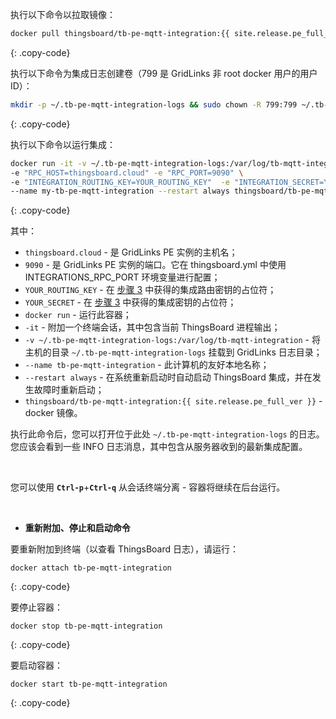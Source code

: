 执行以下命令以拉取镜像：

```bash
docker pull thingsboard/tb-pe-mqtt-integration:{{ site.release.pe_full_ver }}
```
{: .copy-code}

执行以下命令为集成日志创建卷（799 是 GridLinks 非 root docker 用户的用户 ID）：

```bash
mkdir -p ~/.tb-pe-mqtt-integration-logs && sudo chown -R 799:799 ~/.tb-pe-mqtt-integration-logs
```
{: .copy-code}

执行以下命令以运行集成：

```bash
docker run -it -v ~/.tb-pe-mqtt-integration-logs:/var/log/tb-mqtt-integration \
-e "RPC_HOST=thingsboard.cloud" -e "RPC_PORT=9090" \
-e "INTEGRATION_ROUTING_KEY=YOUR_ROUTING_KEY"  -e "INTEGRATION_SECRET=YOUR_SECRET" \
--name my-tb-pe-mqtt-integration --restart always thingsboard/tb-pe-mqtt-integration:{{ site.release.pe_full_ver }}
```
{: .copy-code}

其中：

- `thingsboard.cloud` - 是 GridLinks PE 实例的主机名；
- `9090` - 是 GridLinks PE 实例的端口。它在 thingsboard.yml 中使用 INTEGRATIONS_RPC_PORT 环境变量进行配置；
- `YOUR_ROUTING_KEY` - 在 [步骤 3](/docs/user-guide/integrations/remote-integrations/#step-3-save-remote-integration-credentials) 中获得的集成路由密钥的占位符；
- `YOUR_SECRET` - 在 [步骤 3](/docs/user-guide/integrations/remote-integrations/#step-3-save-remote-integration-credentials) 中获得的集成密钥的占位符；
- `docker run` - 运行此容器；
- `-it` - 附加一个终端会话，其中包含当前 ThingsBoard 进程输出；
- `-v ~/.tb-pe-mqtt-integration-logs:/var/log/tb-mqtt-integration` - 将主机的目录 `~/.tb-pe-mqtt-integration-logs` 挂载到 GridLinks 日志目录；
- `--name tb-pe-mqtt-integration` - 此计算机的友好本地名称；
- `--restart always` - 在系统重新启动时自动启动 ThingsBoard 集成，并在发生故障时重新启动；
- `thingsboard/tb-pe-mqtt-integration:{{ site.release.pe_full_ver }}` - docker 镜像。

执行此命令后，您可以打开位于此处 `~/.tb-pe-mqtt-integration-logs` 的日志。您应该会看到一些 INFO 日志消息，其中包含从服务器收到的最新集成配置。

<br>

您可以使用 **`Ctrl-p`**+**`Ctrl-q`** 从会话终端分离 - 容器将继续在后台运行。

<br>

- **重新附加、停止和启动命令**

要重新附加到终端（以查看 ThingsBoard 日志），请运行：

```
docker attach tb-pe-mqtt-integration
```
{: .copy-code}

要停止容器：

```
docker stop tb-pe-mqtt-integration
```
{: .copy-code}

要启动容器：

```
docker start tb-pe-mqtt-integration
```
{: .copy-code}